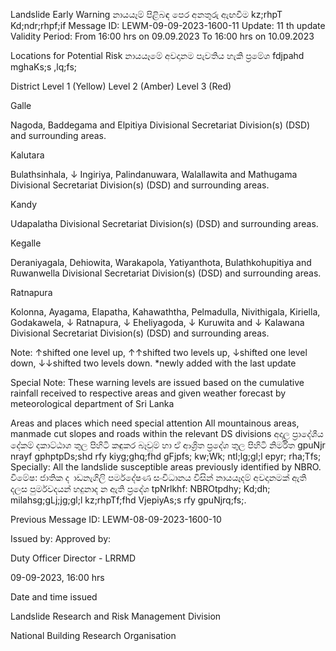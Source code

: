 Landslide Early Warning නායයෑම් පිළිබඳ පෙර අනතුරු ඇඟවීම kz;rhpT Kd;ndr;rhpf;if Message ID: LEWM-09-09-2023-1600-11 Update: 11 th update Validity Period: From 16:00 hrs on 09.09.2023 To 16:00 hrs on 10.09.2023

Locations for Potential Risk නායයෑමේ අවදානම පැවතිය හැකි ප්‍රමේශ fdjpahd mghaKs;s ,lq;fs;

District Level 1 (Yellow) Level 2 (Amber) Level 3 (Red)

Galle

Nagoda, Baddegama and Elpitiya Divisional Secretariat Division(s) (DSD) and surrounding areas.

Kalutara

Bulathsinhala, ↓ Ingiriya, Palindanuwara, Walallawita and Mathugama Divisional Secretariat Division(s) (DSD) and surrounding areas.

Kandy

Udapalatha Divisional Secretariat Division(s) (DSD) and surrounding areas.

Kegalle

Deraniyagala, Dehiowita, Warakapola, Yatiyanthota, Bulathkohupitiya and Ruwanwella Divisional Secretariat Division(s) (DSD) and surrounding areas.

Ratnapura

Kolonna, Ayagama, Elapatha, Kahawaththa, Pelmadulla, Nivithigala, Kiriella, Godakawela, ↓ Ratnapura, ↓ Eheliyagoda, ↓ Kuruwita and ↓ Kalawana Divisional Secretariat Division(s) (DSD) and surrounding areas.

Note: ↑shifted one level up, ↑↑shifted two levels up, ↓shifted one level down, ↓↓shifted two levels down. *newly added with the last update

Special Note: These warning levels are issued based on the cumulative rainfall received to respective areas and given weather forecast by meteorological department of Sri Lanka

Areas and places which need special attention All mountainous areas, manmade cut slopes and roads within the relevant DS divisions අදාල ප්‍රාදේශීය දේකම් දකාට්ඨාශ තුල පිහිටි කඳුකර බෑවුම් හා ඒ ආශ්‍රිත ප්‍රදේශ තුල පිහිටි නිර්මිත gpuNjr nrayf gphptpDs;shd rfy kiyg;ghq;fhd gFjpfs; kw;Wk; ntl;lg;gl;l epyr; rha;Tfs; Specially: All the landslide susceptible areas previously identified by NBRO. විමේෂ: ජාතික ද ාඩනැගිලි පර්මදේෂණ සංවිධානය විසින් නායයෑදම් අවදානමක් ඇති දලස පුර්මවදයන් හදුනාද න ඇති ප්‍රදේශ tpNrlkhf: NBROtpdhy; Kd;dh; milahsg;gLj;jg;gl;l kz;rhpTf;fhd VjepiyAs;s rfy gpuNjrq;fs;.

Previous Message ID: LEWM-08-09-2023-1600-10

Issued by: Approved by:

Duty Officer Director - LRRMD

09-09-2023, 16:00 hrs

Date and time issued

Landslide Research and Risk Management Division

National Building Research Organisation